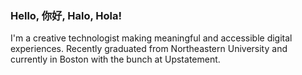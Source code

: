 ### Hello, 你好, Halo, Hola!

I'm a creative technologist making meaningful and accessible digital experiences. Recently graduated from Northeastern University and currently in Boston with the bunch at Upstatement.
